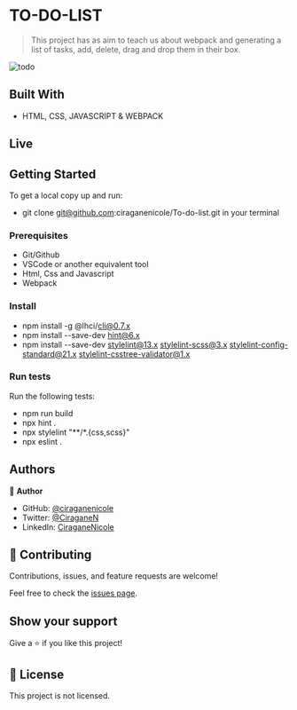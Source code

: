 
# TO-DO-LIST

> This project has as aim to teach us about webpack and generating a list of tasks, add, delete, drag and drop them in their box.


![todo](https://user-images.githubusercontent.com/72297212/159683357-0d7ac584-78a0-473d-8a7d-e74e12dc1240.PNG)



## Built With

- HTML, CSS, JAVASCRIPT & WEBPACK

## Live


## Getting Started


To get a local copy up and run:

- git clone git@github.com:ciraganenicole/To-do-list.git   in your terminal

### Prerequisites

- Git/Github
- VSCode or another equivalent tool
- Html, Css and Javascript
- Webpack

### Install

- npm install -g @lhci/cli@0.7.x
- npm install --save-dev hint@6.x
-  npm install --save-dev stylelint@13.x stylelint-scss@3.x stylelint-config-standard@21.x stylelint-csstree-validator@1.x

### Run tests

Run the following tests:

- npm run build
- npx hint .
- npx stylelint "**/*.{css,scss}"
- npx eslint .



## Authors

👤 **Author**

- GitHub: [@ciraganenicole](https://github.com/ciraganenicole)
- Twitter: [@CiraganeN](https://twitter.com/CiraganeN)
- LinkedIn: [CiraganeNicole](https://linkedin.com/in/nicole-ciragane-19a3071bb)

## 🤝 Contributing

Contributions, issues, and feature requests are welcome!

Feel free to check the [issues page](../../issues/).

## Show your support

Give a ⭐️ if you like this project!



## 📝 License

This project is not licensed.
